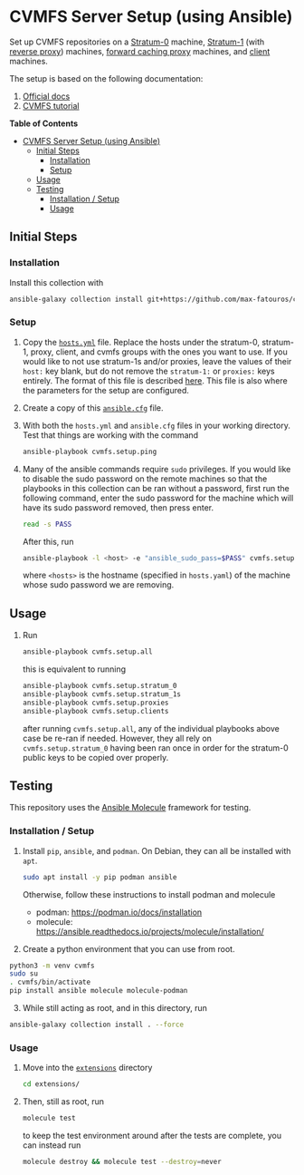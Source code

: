 # CVMFS Server Setup (using Ansible)

Set up CVMFS repositories on a [Stratum-0](https://cvmfs.readthedocs.io/en/stable/cpt-repo.html#) machine, [Stratum-1](https://cvmfs.readthedocs.io/en/stable/cpt-replica.html) (with [reverse proxy](https://cvmfs-contrib.github.io/cvmfs-tutorial-2021/03_stratum1_proxies/#313-configuring-apache-and-squid-proxy)) machines, [forward caching proxy](https://cvmfs-contrib.github.io/cvmfs-tutorial-2021/03_stratum1_proxies/#32-setting-up-a-proxy) machines, and [client](https://cvmfs-contrib.github.io/cvmfs-tutorial-2021/02_stratum0_client/#22-setting-up-a-client) machines.

The setup is based on the following documentation:

1. [Official docs](https://cvmfs.readthedocs.io/en/stable/cpt-repo.html)
2. [CVMFS tutorial](https://cvmfs-contrib.github.io/cvmfs-tutorial-2021/)

<!-- markdown-toc start - Don't edit this section. Run M-x markdown-toc-refresh-toc -->
**Table of Contents**

- [CVMFS Server Setup (using Ansible)](#cvmfs-server-setup-using-ansible)
  - [Initial Steps](#initial-steps)
    - [Installation](#installation)
    - [Setup](#setup)
  - [Usage](#usage)
  - [Testing](#testing)
    - [Installation / Setup](#installation--setup)
    - [Usage](#usage-1)

<!-- markdown-toc end -->



## Initial Steps
### Installation

Install this collection with
```bash
ansible-galaxy collection install git+https://github.com/max-fatouros/cvmfs-ansible-setup.git
```

### Setup
1. Copy the [`hosts.yml`](hosts.yml) file. 
Replace the hosts under the stratum-0, stratum-1, proxy, client, and cvmfs groups with the ones you want to use. 
If you would like to not use stratum-1s and/or proxies, leave the values of their `host:` key blank, but do not remove the `stratum-1:` or `proxies:` keys entirely.
The format of this file is described [here](https://docs.ansible.com/ansible/latest/inventory_guide/intro_inventory.html).
This file is also where the parameters for the setup are configured.

2. Create a copy of this [`ansible.cfg`](ansible.cfg) file.


3. With both the `hosts.yml` and `ansible.cfg` files in your working directory.
Test that things are working with the command
    ```bash
    ansible-playbook cvmfs.setup.ping
    ```

4. Many of the ansible commands require `sudo` privileges. 
    If you would like to disable the sudo password on the remote machines so that the playbooks in this collection can be ran without a password, first run the following command, enter the sudo password for the machine which will have its sudo password removed, then press enter.
    ```bash
    read -s PASS
    ```
    After this, run
    ```bash
    ansible-playbook -l <host> -e "ansible_sudo_pass=$PASS" cvmfs.setup.remove_sudo-pass
    ```
    where `<hosts>` is the hostname (specified in `hosts.yaml`) of the machine whose sudo password we are removing.



## Usage
1. Run
    ```bash
    ansible-playbook cvmfs.setup.all
    ```

    this is equivalent to running
    ```bash
    ansible-playbook cvmfs.setup.stratum_0
    ansible-playbook cvmfs.setup.stratum_1s
    ansible-playbook cvmfs.setup.proxies
    ansible-playbook cvmfs.setup.clients
    ```
    after running `cvmfs.setup.all`, any of the individual playbooks above case be re-ran if needed. However, they all rely on `cvmfs.setup.stratum_0` having been ran once in order for the stratum-0 public keys to be copied over properly.


## Testing
This repository uses the [Ansible Molecule](https://ansible.readthedocs.io/projects/molecule/) framework for testing.


### Installation / Setup

<!-- With [`podman`](https://podman.io/) already installed, I was able to perform the tests after running -->

1. Install `pip`, `ansible`, and `podman`. On Debian, they can all be installed with `apt`.

    ``` bash
    sudo apt install -y pip podman ansible
    ```

    Otherwise, follow these instructions to install podman and molecule
    - podman: https://podman.io/docs/installation
    - molecule: https://ansible.readthedocs.io/projects/molecule/installation/

2. Create a python environment that you can use from root.
``` bash
python3 -m venv cvmfs
sudo su
. cvmfs/bin/activate
pip install ansible molecule molecule-podman
```

3. While still acting as root, and in this directory, run

``` bash
ansible-galaxy collection install . --force
```



### Usage
1. Move into the [`extensions`](extensions/) directory
    ``` bash
    cd extensions/
    ```
2. Then, still as root, run
    ``` bash
    molecule test
    ```
    to keep the test environment around after the tests are complete, you can instead run
    ```bash
    molecule destroy && molecule test --destroy=never
    ```

